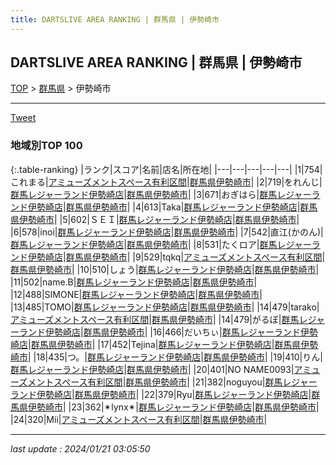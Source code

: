 ```yaml
---
title: DARTSLIVE AREA RANKING | 群馬県 | 伊勢崎市
---
```

## DARTSLIVE AREA RANKING | 群馬県 | 伊勢崎市

[TOP](/darts/rank/) > [群馬県](/darts/rank/群馬県/) > 伊勢崎市

___

<a href="https://twitter.com/share?ref_src=twsrc%5Etfw" data-text="DARTSLIVE AREA RANKING | 群馬県伊勢崎市" class="twitter-share-button" data-via="DARTSLIVE" data-hashtags="DARTSLIVE" data-related="DARTSLIVE" data-show-count="false">Tweet</a>

### 地域別TOP 100

{:.table-ranking}
|ランク|スコア|名前|店名|所在地|
|---|---|---|---|---|
|1|754|これまる|<a href="https://search.dartslive.com/jp/shop/59fa175f7570c54f28032249b44395af">アミューズメントスペース有利区間</a>|<a href="/darts/rank/群馬県/伊勢崎市">群馬県伊勢崎市</a>|
|2|719|をれんじ|<a href="https://search.dartslive.com/jp/shop/1d676c131664a56458d385ea46352d8f">群馬レジャーランド伊勢崎店</a>|<a href="/darts/rank/群馬県/伊勢崎市">群馬県伊勢崎市</a>|
|3|671|おぎはら|<a href="https://search.dartslive.com/jp/shop/1d676c131664a56458d385ea46352d8f">群馬レジャーランド伊勢崎店</a>|<a href="/darts/rank/群馬県/伊勢崎市">群馬県伊勢崎市</a>|
|4|613|Taka|<a href="https://search.dartslive.com/jp/shop/1d676c131664a56458d385ea46352d8f">群馬レジャーランド伊勢崎店</a>|<a href="/darts/rank/群馬県/伊勢崎市">群馬県伊勢崎市</a>|
|5|602|ＳＥＩ|<a href="https://search.dartslive.com/jp/shop/1d676c131664a56458d385ea46352d8f">群馬レジャーランド伊勢崎店</a>|<a href="/darts/rank/群馬県/伊勢崎市">群馬県伊勢崎市</a>|
|6|578|inoi|<a href="https://search.dartslive.com/jp/shop/1d676c131664a56458d385ea46352d8f">群馬レジャーランド伊勢崎店</a>|<a href="/darts/rank/群馬県/伊勢崎市">群馬県伊勢崎市</a>|
|7|542|直江(かのん)|<a href="https://search.dartslive.com/jp/shop/1d676c131664a56458d385ea46352d8f">群馬レジャーランド伊勢崎店</a>|<a href="/darts/rank/群馬県/伊勢崎市">群馬県伊勢崎市</a>|
|8|531|たくロア|<a href="https://search.dartslive.com/jp/shop/1d676c131664a56458d385ea46352d8f">群馬レジャーランド伊勢崎店</a>|<a href="/darts/rank/群馬県/伊勢崎市">群馬県伊勢崎市</a>|
|9|529|tqkq|<a href="https://search.dartslive.com/jp/shop/59fa175f7570c54f28032249b44395af">アミューズメントスペース有利区間</a>|<a href="/darts/rank/群馬県/伊勢崎市">群馬県伊勢崎市</a>|
|10|510|しょう|<a href="https://search.dartslive.com/jp/shop/1d676c131664a56458d385ea46352d8f">群馬レジャーランド伊勢崎店</a>|<a href="/darts/rank/群馬県/伊勢崎市">群馬県伊勢崎市</a>|
|11|502|name.B|<a href="https://search.dartslive.com/jp/shop/1d676c131664a56458d385ea46352d8f">群馬レジャーランド伊勢崎店</a>|<a href="/darts/rank/群馬県/伊勢崎市">群馬県伊勢崎市</a>|
|12|488|SIMONE|<a href="https://search.dartslive.com/jp/shop/1d676c131664a56458d385ea46352d8f">群馬レジャーランド伊勢崎店</a>|<a href="/darts/rank/群馬県/伊勢崎市">群馬県伊勢崎市</a>|
|13|485|TOMO|<a href="https://search.dartslive.com/jp/shop/1d676c131664a56458d385ea46352d8f">群馬レジャーランド伊勢崎店</a>|<a href="/darts/rank/群馬県/伊勢崎市">群馬県伊勢崎市</a>|
|14|479|tarako|<a href="https://search.dartslive.com/jp/shop/59fa175f7570c54f28032249b44395af">アミューズメントスペース有利区間</a>|<a href="/darts/rank/群馬県/伊勢崎市">群馬県伊勢崎市</a>|
|14|479|がるぼ|<a href="https://search.dartslive.com/jp/shop/1d676c131664a56458d385ea46352d8f">群馬レジャーランド伊勢崎店</a>|<a href="/darts/rank/群馬県/伊勢崎市">群馬県伊勢崎市</a>|
|16|466|だいちぃ|<a href="https://search.dartslive.com/jp/shop/1d676c131664a56458d385ea46352d8f">群馬レジャーランド伊勢崎店</a>|<a href="/darts/rank/群馬県/伊勢崎市">群馬県伊勢崎市</a>|
|17|452|Tejina|<a href="https://search.dartslive.com/jp/shop/1d676c131664a56458d385ea46352d8f">群馬レジャーランド伊勢崎店</a>|<a href="/darts/rank/群馬県/伊勢崎市">群馬県伊勢崎市</a>|
|18|435|つ。|<a href="https://search.dartslive.com/jp/shop/1d676c131664a56458d385ea46352d8f">群馬レジャーランド伊勢崎店</a>|<a href="/darts/rank/群馬県/伊勢崎市">群馬県伊勢崎市</a>|
|19|410|りん|<a href="https://search.dartslive.com/jp/shop/1d676c131664a56458d385ea46352d8f">群馬レジャーランド伊勢崎店</a>|<a href="/darts/rank/群馬県/伊勢崎市">群馬県伊勢崎市</a>|
|20|401|NO NAME0093|<a href="https://search.dartslive.com/jp/shop/59fa175f7570c54f28032249b44395af">アミューズメントスペース有利区間</a>|<a href="/darts/rank/群馬県/伊勢崎市">群馬県伊勢崎市</a>|
|21|382|noguyou|<a href="https://search.dartslive.com/jp/shop/1d676c131664a56458d385ea46352d8f">群馬レジャーランド伊勢崎店</a>|<a href="/darts/rank/群馬県/伊勢崎市">群馬県伊勢崎市</a>|
|22|379|Ryu|<a href="https://search.dartslive.com/jp/shop/1d676c131664a56458d385ea46352d8f">群馬レジャーランド伊勢崎店</a>|<a href="/darts/rank/群馬県/伊勢崎市">群馬県伊勢崎市</a>|
|23|362|✴︎lynx✴︎|<a href="https://search.dartslive.com/jp/shop/1d676c131664a56458d385ea46352d8f">群馬レジャーランド伊勢崎店</a>|<a href="/darts/rank/群馬県/伊勢崎市">群馬県伊勢崎市</a>|
|24|320|Mii|<a href="https://search.dartslive.com/jp/shop/59fa175f7570c54f28032249b44395af">アミューズメントスペース有利区間</a>|<a href="/darts/rank/群馬県/伊勢崎市">群馬県伊勢崎市</a>|



___

_last update : 2024/01/21 03:05:50_


<script src="https://cdnjs.cloudflare.com/ajax/libs/jquery/3.6.1/jquery.min.js" integrity="sha512-aVKKRRi/Q/YV+4mjoKBsE4x3H+BkegoM/em46NNlCqNTmUYADjBbeNefNxYV7giUp0VxICtqdrbqU7iVaeZNXA==" crossorigin="anonymous" referrerpolicy="no-referrer"></script>
<script src="https://cdnjs.cloudflare.com/ajax/libs/jquery.tablesorter/2.31.3/js/jquery.tablesorter.min.js" integrity="sha512-qzgd5cYSZcosqpzpn7zF2ZId8f/8CHmFKZ8j7mU4OUXTNRd5g+ZHBPsgKEwoqxCtdQvExE5LprwwPAgoicguNg==" crossorigin="anonymous" referrerpolicy="no-referrer"></script>
<link rel="stylesheet" href="https://cdnjs.cloudflare.com/ajax/libs/jquery.tablesorter/2.31.3/css/theme.default.min.css" integrity="sha512-wghhOJkjQX0Lh3NSWvNKeZ0ZpNn+SPVXX1Qyc9OCaogADktxrBiBdKGDoqVUOyhStvMBmJQ8ZdMHiR3wuEq8+w==" crossorigin="anonymous" referrerpolicy="no-referrer" />
<script>
$(function() {
    $(".table-ranking").tablesorter({sortList:[[0, 0]]});
});
</script>

<script async src="https://platform.twitter.com/widgets.js" charset="utf-8"></script>
